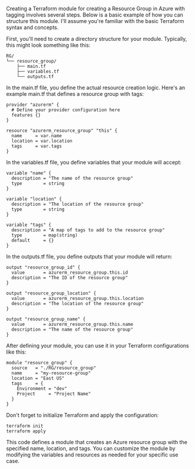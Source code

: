 Creating a Terraform module for creating a Resource Group in Azure with tagging involves several steps. Below is a basic example of how you can structure this module. I'll assume you're familiar with the basic Terraform syntax and concepts.

First, you'll need to create a directory structure for your module. Typically, this might look something like this:

```hcl
RG/
└── resource_group/
    ├── main.tf
    ├── variables.tf
    └── outputs.tf

```

In the main.tf file, you define the actual resource creation logic. Here's an example main.tf that defines a resource group with tags:

```hcl
provider "azurerm" {
  # Define your provider configuration here
  features {}
}

resource "azurerm_resource_group" "this" {
  name     = var.name
  location = var.location
  tags     = var.tags
}
```

In the variables.tf file, you define variables that your module will accept:

```hcl
variable "name" {
  description = "The name of the resource group"
  type        = string
}

variable "location" {
  description = "The location of the resource group"
  type        = string
}

variable "tags" {
  description = "A map of tags to add to the resource group"
  type        = map(string)
  default     = {}
}
```
In the outputs.tf file, you define outputs that your module will return:

```hcl
output "resource_group_id" {
  value       = azurerm_resource_group.this.id
  description = "The ID of the resource group"
}

output "resource_group_location" {
  value       = azurerm_resource_group.this.location
  description = "The location of the resource group"
}

output "resource_group_name" {
  value       = azurerm_resource_group.this.name
  description = "The name of the resource group"
}
```

After defining your module, you can use it in your Terraform configurations like this:

```hcl
module "resource_group" {
  source   = "./RG/resource_group"
  name     = "my-resource-group"
  location = "East US"
  tags     = {
    Environment = "dev"
    Project     = "Project Name"
  }
}
```

Don't forget to initialize Terraform and apply the configuration:
```hcl
terraform init
terraform apply
```

This code defines a module that creates an Azure resource group with the specified name, location, and tags. You can customize the module by modifying the variables and resources as needed for your specific use case.
